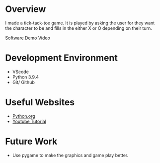 # Overview

I made a tick-tack-toe game. It is played by asking the user for they want the character to be and fills in the either X or O depending on their turn.

[Software Demo Video](http://youtube.link.goes.here)

# Development Environment

* VScode
* Python 3.9.4 
* Git/ Github

# Useful Websites


* [Python.org](https://docs.python.org/3.9/tutorial/)
* [Youtube Tutorial](https://www.youtube.com/watch?v=rfscVS0vtbw)

# Future Work

* Use pygame to make the graphics and game play better.
